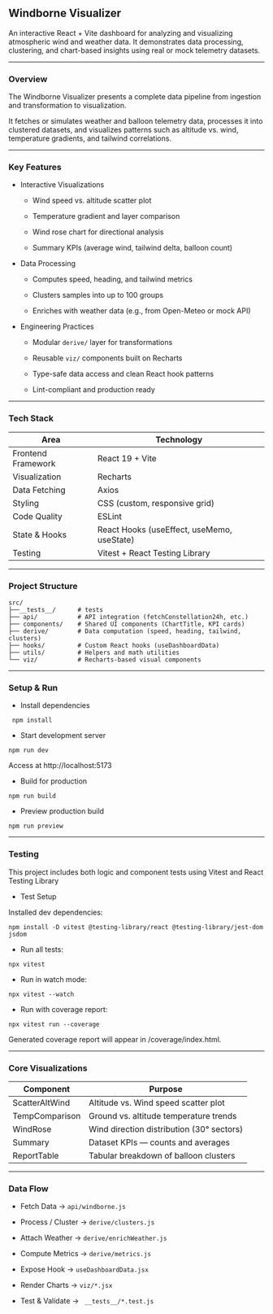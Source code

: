 ## Windborne Visualizer

An interactive React + Vite dashboard for analyzing and visualizing atmospheric wind and weather data. 
It demonstrates data processing, clustering, and chart-based insights using real or mock telemetry datasets.

---

### Overview

The Windborne Visualizer presents a complete data pipeline from ingestion and transformation to visualization.

It fetches or simulates weather and balloon telemetry data, processes it into clustered datasets, and visualizes patterns such as altitude vs. wind, temperature gradients, and tailwind correlations.

---

### Key Features

- Interactive Visualizations

  - Wind speed vs. altitude scatter plot

  - Temperature gradient and layer comparison

  - Wind rose chart for directional analysis

  - Summary KPIs (average wind, tailwind delta, balloon count)
 

- Data Processing

  - Computes speed, heading, and tailwind metrics

  - Clusters samples into up to 100 groups

  - Enriches with weather data (e.g., from Open-Meteo or mock API)


- Engineering Practices

  - Modular `derive/` layer for transformations

  - Reusable `viz/` components built on Recharts

  - Type-safe data access and clean React hook patterns

  - Lint-compliant and production ready
 
---

### Tech Stack

| Area	|  Technology |
|----------|----------------|
| Frontend Framework|	React 19 + Vite|
| Visualization	|  Recharts|
| Data Fetching	|  Axios  |
| Styling	|  CSS (custom, responsive grid)|
| Code Quality |	ESLint|
| State & Hooks | 	React Hooks (useEffect, useMemo, useState)|
| Testing  | Vitest + React Testing Library |


----

### Project Structure


```
src/
├──__tests__/      # tests
├── api/           # API integration (fetchConstellation24h, etc.)
├── components/    # Shared UI components (ChartTitle, KPI cards)
├── derive/        # Data computation (speed, heading, tailwind, clusters)
├── hooks/         # Custom React hooks (useDashboardData)
├── utils/         # Helpers and math utilities
└── viz/           # Recharts-based visual components

```


----

### Setup & Run


- Install dependencies

```
 npm install
```

- Start development server

```
npm run dev
```
Access at http://localhost:5173

- Build for production

```
npm run build
```

- Preview production build

```
npm run preview
```

---

### Testing

This project includes both logic and component tests using Vitest and React Testing Library

- Test Setup

Installed dev dependencies:

```
npm install -D vitest @testing-library/react @testing-library/jest-dom jsdom
```


- Run all tests:

```
npx vitest
```

- Run in watch mode:

```
npx vitest --watch
```

- Run with coverage report:

```
npx vitest run --coverage
```

Generated coverage report will appear in /coverage/index.html.


---

### Core Visualizations


|   Component   |	  Purpose   |
|----------------|--------------------------------------|
| ScatterAltWind  	|   Altitude vs. Wind speed scatter plot |
| TempComparison  	|   Ground vs. altitude temperature trends |
| WindRose  	|   Wind direction distribution (30° sectors) |
| Summary  	|   Dataset KPIs — counts and averages |
| ReportTable  	|   Tabular breakdown of balloon clusters |


---

### Data Flow

- Fetch Data → `api/windborne.js`

- Process / Cluster → `derive/clusters.js`

- Attach Weather → `derive/enrichWeather.js`

- Compute Metrics → `derive/metrics.js`

- Expose Hook → `useDashboardData.jsx`

- Render Charts → `viz/*.jsx`
  
- Test & Validate   → ` __tests__/*.test.js`


